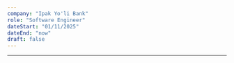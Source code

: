 ```yaml
---
company: "Ipak Yo'li Bank"
role: "Software Engineer"
dateStart: "01/11/2025"
dateEnd: "now"
draft: false
---
```


---